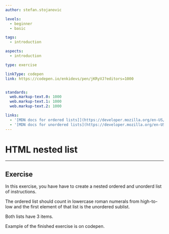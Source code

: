 ```yaml
---
author: stefan.stojanovic

levels:
  - beginner
  - basic

tags:
  - introduction

aspects:
  - introduction

type: exercise

linkType: codepen
link: https://codepen.io/enkidevs/pen/jKRyVJ?editors=1000


standards:
  web.markup-text.0: 1000
  web.markup-text.1: 1000
  web.markup-text.2: 1000

links:
  - '[MDN docs for ordered lists]](https://developer.mozilla.org/en-US/docs/Web/HTML/Element/ol){website}'
  - '[MDN docs for unordered lists](https://developer.mozilla.org/en-US/docs/Web/HTML/Element/ul){website}'
---
```

# HTML nested list
---

## Exercise
In this exercise, you have have to create a nested ordered and unorderd list of instructions.

The ordered list should count in lowercase roman numerals from high-to-low and the first element of that list is the unordered sublist.

Both lists have 3 items.

Example of the finished exercise is on codepen.
